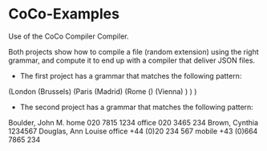 CoCo-Examples
=============

Use of the CoCo Compiler Compiler. 

Both projects show how to compile a file (random extension) using the right grammar, and compute it to end up 
with a compiler that deliver JSON files.

- The first project has a grammar that matches the following pattern:  

(London (Brussels)
  (Paris (Madrid)
    (Rome () (Vienna) )
  ) 
)      

- The second project has a grammar that matches the following pattern:  

Boulder, John M.
  home 020 7815 1234
  office 020 3465 234
Brown, Cynthia 1234567
Douglas, Ann Louise
  office +44 (0)20 234 567
  mobile +43 (0)664 7865 234 
